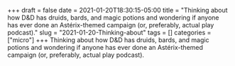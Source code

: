 +++draft = falsedate = 2021-01-20T18:30:15-05:00title = "Thinking about how D&D has druids, bards, and magic potions and wondering if anyone has ever done an Astérix-themed campaign (or, preferably, actual play podcast)."slug = "2021-01-20-Thinking-about"tags = []categories = ["micro"]+++Thinking about how D&D has druids, bards, and magic potions and wondering if anyone has ever done an Astérix-themed campaign (or, preferably, actual play podcast).